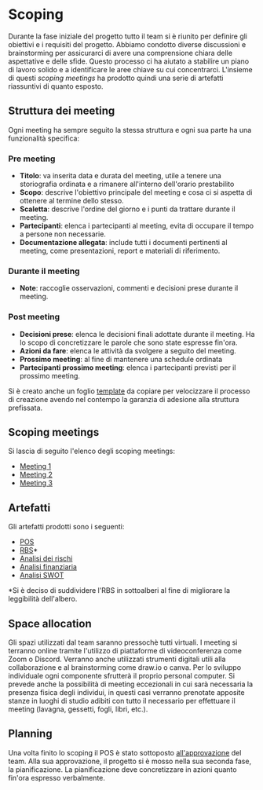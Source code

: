 # Scoping

Durante la fase iniziale del progetto tutto il team si è riunito per definire gli obiettivi e i requisiti del progetto. Abbiamo condotto diverse discussioni e brainstorming per assicurarci di avere una comprensione chiara delle aspettative e delle sfide. Questo processo ci ha aiutato a stabilire un piano di lavoro solido e a identificare le aree chiave su cui concentrarci. L'insieme di questi *scoping meetings* ha prodotto quindi una serie di artefatti riassuntivi di quanto esposto.

## Struttura dei meeting

Ogni meeting ha sempre seguito la stessa struttura e ogni sua parte ha una funzionalità specifica:

### Pre meeting

- **Titolo**: va inserita data e durata del meeting, utile a tenere una storiografia ordinata e a rimanere all'interno dell'orario prestabilito
- **Scopo**: descrive l'obiettivo principale del meeting e cosa ci si aspetta di ottenere al termine dello stesso.
- **Scaletta**: descrive l'ordine del giorno e i punti da trattare durante il meeting.
- **Partecipanti**: elenca i partecipanti al meeting, evita di occupare il tempo a persone non necessarie.
- **Documentazione allegata**: include tutti i documenti pertinenti al meeting, come presentazioni, report e materiali di riferimento.

### Durante il meeting

- **Note**: raccoglie osservazioni, commenti e decisioni prese durante il meeting.

### Post meeting

- **Decisioni prese**: elenca le decisioni finali adottate durante il meeting. Ha lo scopo di concretizzare le parole che sono state espresse fin'ora.
- **Azioni da fare**: elenca le attività da svolgere a seguito del meeting.
- **Prossimo meeting**: al fine di mantenere una schedule ordinata
- **Partecipanti prossimo meeting**: elenca i partecipanti previsti per il prossimo meeting.

Si è creato anche un foglio [template](./appendices/meeting-template.md) da copiare per velocizzare il processo di creazione avendo nel contempo la garanzia di adesione alla struttura prefissata.

## Scoping meetings

Si lascia di seguito l'elenco degli scoping meetings:

- [Meeting 1](./appendices/meetings/meeting-1.md)
- [Meeting 2](./appendices/meetings/meeting-2.md)
- [Meeting 3](./appendices/meetings/meeting-3.md)

## Artefatti

Gli artefatti prodotti sono i seguenti:

- [POS](./appendices/scoping/POS.md)
- [RBS](./appendices/scoping/RBSs/main.md)\*
- [Analisi dei rischi](./appendices/scoping/risk-analysis.md)
- [Analisi finanziaria](./appendices/scoping/financial-analysis.md)
- [Analisi SWOT](./appendices/scoping/SWOT-analysis.md)

\*Si è deciso di suddividere l'RBS in sottoalberi al fine di migliorare la leggibilità dell'albero.

## Space allocation

Gli spazi utilizzati dal team saranno pressochè tutti virtuali. I meeting si terranno online tramite l'utilizzo di piattaforme di videoconferenza come Zoom o Discord. Verranno anche utilizzati strumenti digitali utili alla collaborazione e al brainstorming come draw.io o canva. Per lo sviluppo individuale ogni componente sfrutterà il proprio personal computer. Si prevede anche la possibilità di meeting eccezionali in cui sarà necessaria la presenza fisica degli individui, in questi casi verranno prenotate apposite stanze in luoghi di studio adibiti con tutto il necessario per effettuare il meeting (lavagna, gessetti, fogli, libri, etc.). 

## Planning

Una volta finito lo scoping il POS è stato sottoposto [all'approvazione](./appendices/meetings/meeting-4.md) del team. Alla sua approvazione, il progetto si è mosso nella sua seconda fase, la pianificazione. La pianificazione deve concretizzare in azioni quanto fin'ora espresso verbalmente.
